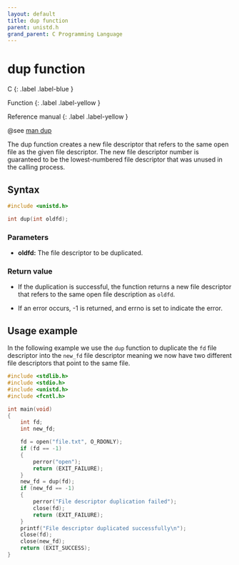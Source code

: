 ```yaml
---
layout: default
title: dup function
parent: unistd.h
grand_parent: C Programming Language
---
```


# dup function

C
{: .label .label-blue }

Function
{: .label .label-yellow }

Reference manual
{: .label .label-yellow }

@see [man dup](https://man7.org/linux/man-pages/man2/dup.2.html)

The dup function creates a new file descriptor that refers to the same open file as the given file descriptor. The new file descriptor number is guaranteed to be the lowest-numbered file descriptor that was unused in the calling process.

## Syntax

```c
#include <unistd.h>

int dup(int oldfd);
```

### Parameters

- **oldfd:** The file descriptor to be duplicated.

### Return value

- If the duplication is successful, the function returns a new file descriptor that refers to the same open file description as `oldfd`.

- If an error occurs, -1 is returned, and errno is set to indicate the error.

## Usage example

In the following example we use the `dup` function to duplicate the `fd` file descriptor into the `new_fd` file descriptor meaning we now have two different file descriptors that point to the same file.

```c
#include <stdlib.h>
#include <stdio.h>
#include <unistd.h>
#include <fcntl.h>

int main(void)
{
    int fd;
    int new_fd;

    fd = open("file.txt", O_RDONLY);
    if (fd == -1)
    {
        perror("open");
        return (EXIT_FAILURE);
    }
    new_fd = dup(fd);
    if (new_fd == -1)
    {
        perror("File descriptor duplication failed");
        close(fd);
        return (EXIT_FAILURE);
    }
    printf("File descriptor duplicated successfully\n");
    close(fd);
    close(new_fd);
    return (EXIT_SUCCESS);
}
```
